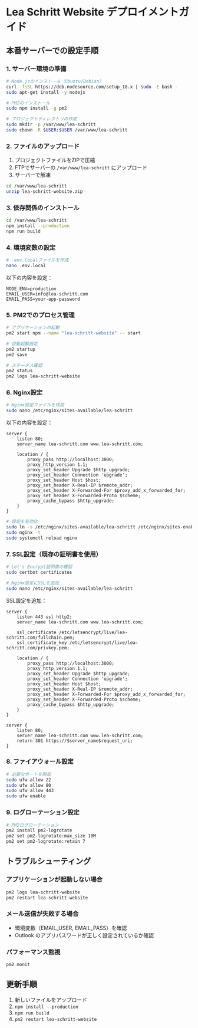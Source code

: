 # Lea Schritt Website デプロイメントガイド

## 本番サーバーでの設定手順

### 1. サーバー環境の準備

```bash
# Node.jsのインストール（Ubuntu/Debian）
curl -fsSL https://deb.nodesource.com/setup_18.x | sudo -E bash -
sudo apt-get install -y nodejs

# PM2のインストール
sudo npm install -g pm2

# プロジェクトディレクトリの作成
sudo mkdir -p /var/www/lea-schritt
sudo chown -R $USER:$USER /var/www/lea-schritt
```

### 2. ファイルのアップロード

1. プロジェクトファイルをZIPで圧縮
2. FTPでサーバーの `/var/www/lea-schritt` にアップロード
3. サーバーで解凍

```bash
cd /var/www/lea-schritt
unzip lea-schritt-website.zip
```

### 3. 依存関係のインストール

```bash
cd /var/www/lea-schritt
npm install --production
npm run build
```

### 4. 環境変数の設定

```bash
# .env.localファイルを作成
nano .env.local
```

以下の内容を設定：
```env
NODE_ENV=production
EMAIL_USER=info@lea-schritt.com
EMAIL_PASS=your-app-password
```

### 5. PM2でのプロセス管理

```bash
# アプリケーションの起動
pm2 start npm --name "lea-schritt-website" -- start

# 自動起動設定
pm2 startup
pm2 save

# ステータス確認
pm2 status
pm2 logs lea-schritt-website
```

### 6. Nginx設定

```bash
# Nginx設定ファイルを作成
sudo nano /etc/nginx/sites-available/lea-schritt
```

以下の内容を設定：
```nginx
server {
    listen 80;
    server_name lea-schritt.com www.lea-schritt.com;
    
    location / {
        proxy_pass http://localhost:3000;
        proxy_http_version 1.1;
        proxy_set_header Upgrade $http_upgrade;
        proxy_set_header Connection 'upgrade';
        proxy_set_header Host $host;
        proxy_set_header X-Real-IP $remote_addr;
        proxy_set_header X-Forwarded-For $proxy_add_x_forwarded_for;
        proxy_set_header X-Forwarded-Proto $scheme;
        proxy_cache_bypass $http_upgrade;
    }
}
```

```bash
# 設定を有効化
sudo ln -s /etc/nginx/sites-available/lea-schritt /etc/nginx/sites-enabled/
sudo nginx -t
sudo systemctl reload nginx
```

### 7. SSL設定（既存の証明書を使用）

```bash
# Let's Encrypt証明書の確認
sudo certbot certificates

# Nginx設定にSSLを追加
sudo nano /etc/nginx/sites-available/lea-schritt
```

SSL設定を追加：
```nginx
server {
    listen 443 ssl http2;
    server_name lea-schritt.com www.lea-schritt.com;
    
    ssl_certificate /etc/letsencrypt/live/lea-schritt.com/fullchain.pem;
    ssl_certificate_key /etc/letsencrypt/live/lea-schritt.com/privkey.pem;
    
    location / {
        proxy_pass http://localhost:3000;
        proxy_http_version 1.1;
        proxy_set_header Upgrade $http_upgrade;
        proxy_set_header Connection 'upgrade';
        proxy_set_header Host $host;
        proxy_set_header X-Real-IP $remote_addr;
        proxy_set_header X-Forwarded-For $proxy_add_x_forwarded_for;
        proxy_set_header X-Forwarded-Proto $scheme;
        proxy_cache_bypass $http_upgrade;
    }
}

server {
    listen 80;
    server_name lea-schritt.com www.lea-schritt.com;
    return 301 https://$server_name$request_uri;
}
```

### 8. ファイアウォール設定

```bash
# 必要なポートを開放
sudo ufw allow 22
sudo ufw allow 80
sudo ufw allow 443
sudo ufw enable
```

### 9. ログローテーション設定

```bash
# PM2ログローテーション
pm2 install pm2-logrotate
pm2 set pm2-logrotate:max_size 10M
pm2 set pm2-logrotate:retain 7
```

## トラブルシューティング

### アプリケーションが起動しない場合
```bash
pm2 logs lea-schritt-website
pm2 restart lea-schritt-website
```

### メール送信が失敗する場合
- 環境変数（EMAIL_USER, EMAIL_PASS）を確認
- Outlook のアプリパスワードが正しく設定されているか確認

### パフォーマンス監視
```bash
pm2 monit
```

## 更新手順

1. 新しいファイルをアップロード
2. `npm install --production`
3. `npm run build`
4. `pm2 restart lea-schritt-website`
